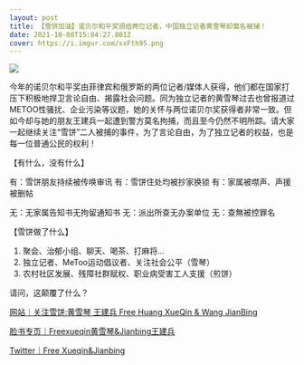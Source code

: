```yaml
---
layout: post
title: 【雪饼加油】诺贝尔和平奖颁给两位记者，中国独立记者黄雪琴却莫名被捕！
date: 2021-10-08T15:04:27.801Z
cover: https://i.imgur.com/sxFth95.png
---
```

![](https://i.imgur.com/sxFth95.png)

今年的诺贝尔和平奖由菲律宾和俄罗斯的两位记者/媒体人获得，他们都在国家打压下积极地捍卫言论自由、揭露社会问题。同为独立记者的黄雪琴过去也曾报道过METOO性骚扰、企业污染等议题，她的关怀与两位诺贝尔奖获得者非常一致。但如今却与她的朋友王建兵一起遭到警方莫名拘捕，而且至今仍然不明所踪。请大家一起继续关注“雪饼”二人被捕的事件，为了言论自由，为了独立记者的权益，也是每一位普通公民的权利！

<!--more-->

【有什么，没有什么】

有：雪饼朋友持续被传唤审讯
有：雪饼住处均被抄家换锁
有：家属被噤声、声援被删帖

无：无家属告知书无拘留通知书
无：派出所查无办案单位
无：查無被控罪名

【雪饼做了什么】

1. 聚会、治郁小组、聊天、喝茶、打麻将...
2. 独立记者、MeToo运动倡议者、关注社会公平（雪琴）
3. 农村社区发展、残障社群赋权、职业病受害工人支援（煎饼）

请问，这颠覆了什么？

[网站｜关注雪饼:黄雪琴 王建兵 Free Huang XueQin & Wang JianBing](https://freexqjb.netlify.app/)

[脸书专页｜Freexueqin黄雪琴&Jianbing王建兵](https://www.facebook.com/Freexueqinjianbing)

[Twitter｜Free Xueqin&Jianbing](https://twitter.com/freeXueBing)